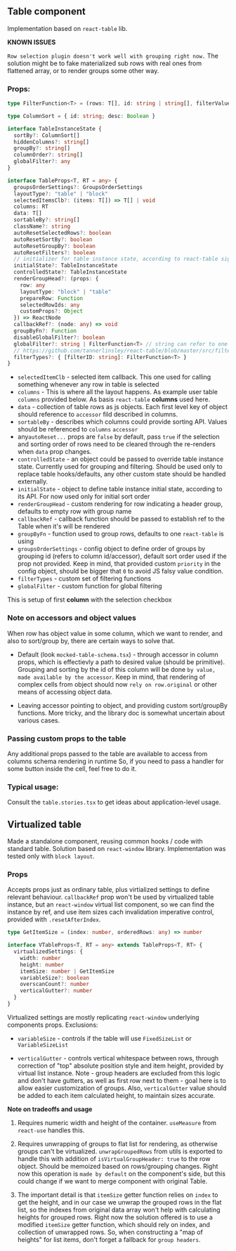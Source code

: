 ## Table component

Implementation based on `react-table` lib.

**KNOWN ISSUES**

`Row selection plugin doesn't work well with grouping right now.`
The solution might be to fake materialized sub rows with real ones
from flattened array, or to render groups some other way.

### Props:

```typescript
type FilterFunction<T> = (rows: T[], id: string | string[], filterValue: any) => T[]

type ColumnSort = { id: string; desc: Boolean }

interface TableInstanceState {
  sortBy?: ColumnSort[]
  hiddenColumns?: string[]
  groupBy?: string[]
  columnOrder?: string[]
  globalFilter?: any
}

interface TableProps<T, RT = any> {
  groupsOrderSettings?: GroupsOrderSettings
  layoutType?: "table" | "block"
  selectedItemsClb?: (items: T[]) => T[] | void
  columns: RT
  data: T[]
  sortableBy?: string[]
  className?: string
  autoResetSelectedRows?: boolean
  autoResetSortBy?: boolean
  autoResetGroupBy?: boolean
  autoResetFilters?: boolean
  // initializer for table instance state, according to react-table signature
  initialState?: TableInstanceState
  controlledState?: TableInstanceState
  renderGroupHead?: (props: {
    row: any
    layoutType: "block" | "table"
    prepareRow: Function
    selectedRowIds: any
    customProps?: Object
  }) => ReactNode
  callbackRef?: (node: any) => void
  groupByFn?: Function
  disableGlobalFilter?: boolean
  globalFilter?: string | FilterFunction<T> // string can refer to one of filterTypes
  // https://github.com/tannerlinsley/react-table/blob/master/src/filterTypes.js
  filterTypes?: { [filterID: string]: FilterFunction<T> }
}
```

- `selectedItemClb` - selected item callback. This one used for calling something whenever any row in table is selected
- `columns` - This is where all the layout happens. As example user table `columns` provided below. As basis `react-table` **columns** used here.
- `data` - collection of table rows as js objects. Each first level key of object should reference to `accessor` fild described in columns.
- `sortableBy` - describes which columns could provide sorting API. Values should be referenced to `columns` `accessor`
- any`autoReset...` props are `false` by default, pass `true` if the selection
  and sorting order of rows need to be cleared through the re-renders when `data` prop changes.
- `controlledState` - an object could be passed to override table instance state. Currently used
  for grouping and filtering. Should be used only to replace table hooks/defaults, any other custom state should be handled externally.
- `initialState` - object to define table instance initial state, according to its API. For now used
  only for initial sort order
- `renderGroupHead` - custom rendering for row indicating a header group, defaults to empty row with group name
- `callbackRef` - callback function should be passed to establish ref to the Table when it's will be rendered
- `groupByFn` - function used to group rows, defaults to one `react-table` is using
- `groupsOrderSettings` - config object to define order of groups by grouping id (refers to column id/accessor),
  default sort order used if the prop not provided. Keep in mind, that provided custom `priority` in the config
  object, should be bigger that `0` to avoid JS falsy value condition.
- `filterTypes` - custom set of filtering functions
- `globalFilter` - custom function for global filtering

This is setup of first **column** with the selection checkbox

### Note on accessors and object values

When row has object value in some column, which we want to render, and also to sort/group by,
there are certain ways to solve that.

- Default (look `mocked-table-schema.tsx`) - through accessor in column props, which is effectievly
  a path to desired value (should be primitive). Grouping and sorting by the id of this column will
  be done `by value, made available by the accessor`. Keep in mind, that rendering of complex cells
  from object should now `rely on row.original` or other means of accessing object data.

- Leaving accessor pointing to object, and providing custom sort/groupBy functions. More tricky,
  and the library doc is somewhat uncertain about various cases.

### Passing custom props to the table

Any additional props passed to the table are available to access from columns schema rendering in runtime
So, if you need to pass a handler for some button inside the cell, feel free to do it.

### Typical usage:

Consult the `table.stories.tsx` to get ideas about application-level usage.

## Virtualized table

Made a standalone component, reusing common hooks / code with standard table.
Solution based on `react-window` library.
Implementation was tested only with `block layout`.

### Props

Accepts props just as ordinary table, plus virtialized settings to define relevant
behaviour. `callbackRef` prop won't be used by virtualized table instance, but an `react-window` virtual
list component, so we can find the instance by ref, and use item sizes cach invalidation imperative control,
provided with `.resetAfterIndex`.

```typescript
type GetItemSize = (index: number, orderedRows: any) => number

interface VTableProps<T, RT = any> extends TableProps<T, RT> {
  virtualizedSettings: {
    width: number
    height: number
    itemSize: number | GetItemSize
    variableSize?: boolean
    overscanCount?: number
    verticalGutter?: number
  }
}
```

Virtualized settings are mostly replicating `react-window` underlying components props.
Exclusions:

- `variableSize` - controls if the table will use `FixedSizeList` or `VariableSizeList`

- `verticalGutter` - controls vertical whitespace between rows, through correction of
  "top" absolute position style and item height, provided by virtual list instance.
  Note - group headers are excluded from this logic and don't have gutters, as well as
  first row next to them - goal here is to allow easier customization of groups.
  Also, `verticalGutter` value should be added to each item calculated height, to maintain
  sizes accurate.

**Note on tradeoffs and usage**

1. Requires numeric width and height of the container. `useMeasure` from `react-use` handles
   this.

2. Requires unwrapping of groups to flat list for rendering, as otherwise groups can't be virtualized.
   `unwrapGroupedRows` from utils is exported to handle this with addition of `isVirtualGroupHeader: true`
   to the row object. Should be memoized based on rows/grouping changes. Right now this operation
   is `made by default` on the component's side, but this could change if we want to merge component
   with original Table.

3. The important detail is that `itemSize` getter function relies on `index` to get the height,
   and in our case we unwrap the grouped rows in the flat list, so the indexes from original data array
   won't help with calculating heights for grouped rows. Right now the solution offered is to use
   a modified `itemSize` getter function, which should rely on index, and collection of unwrapped rows.
   So, when constructing a "map of heights" for list items, don't forget a fallback for `group headers`.
